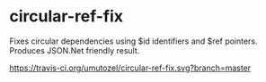 # circular-ref-fix
Fixes circular dependencies using $id identifiers and $ref pointers. Produces JSON.Net friendly result.

https://travis-ci.org/umutozel/circular-ref-fix.svg?branch=master
